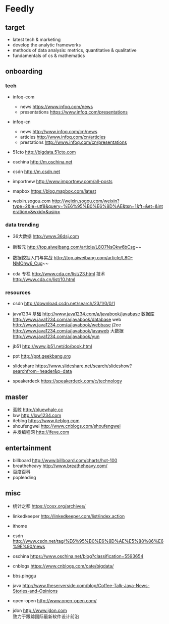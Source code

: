 # Feedly

## target
- latest tech & marketing
- develop the analytic frameworks
- methods of data analysis: metrics, quantitative & qualitative
- fundamentals of cs & mathematics

## onboarding

### tech
- infoq-com
    + news https://www.infoq.com/news
    + presentations https://www.infoq.com/presentations

- infoq-cn
    + news http://www.infoq.com/cn/news
    + articles http://www.infoq.com/cn/articles
    + prestations http://www.infoq.com/cn/presentations

- 51cto
http://bigdata.51cto.com

- oschina
http://m.oschina.net

- csdn
http://m.csdn.net

- importnew
http://www.importnew.com/all-posts

- mapbox
https://blog.mapbox.com/latest

- weixin.sogou.com
http://weixin.sogou.com/weixin?type=2&ie=utf8&query=%E6%95%B0%E6%8D%AE&tsn=1&ft=&et=&interation=&wxid=&usip=

### data trending
- 36大数据
http://www.36dsj.com
- 新智元
http://top.aiweibang.com/article/L8O7NsOkw6bCsg~~
- 数据挖掘入门与实战
http://top.aiweibang.com/article/L8O-NMOhw6_Cug~~

- cda
专栏 http://www.cda.cn/list/23.html
技术 http://www.cda.cn/list/10.html


### resources
- csdn
http://download.csdn.net/search/23/1/0/0/1

- java1234
基础 http://www.java1234.com/a/javabook/javabase
数据库 http://www.java1234.com/a/javabook/database
web http://www.java1234.com/a/javabook/webbase
j2ee http://www.java1234.com/a/javabook/javaweb
大数据 http://www.java1234.com/a/javabook/yun

- jb51
http://www.jb51.net/do/book.html

- ppt
http://ppt.geekbang.org

- slideshare
https://www.slideshare.net/search/slideshow?searchfrom=header&q=data
- speakerdeck
https://speakerdeck.com/c/technology

## master
- 蓝鲸
http://bluewhale.cc
- lxw
http://lxw1234.com
- iteblog
https://www.iteblog.com
- shoufengwei
http://www.cnblogs.com/shoufengwei
- 并发编程网
http://ifeve.com


## entertainment
- billboard
http://www.billboard.com/charts/hot-100
- breatheheavy
http://www.breatheheavy.com/
- 百度百科
- popleading


## misc

- 统计之都
https://cosx.org/archives/
- linkedkeeper
http://linkedkeeper.com/list/index.action

- ithome

- csdn
http://www.csdn.net/tag/%E6%95%B0%E6%8D%AE%E5%88%86%E6%9E%90/news

- oschina
https://www.oschina.net/blog?classification=5593654

- cnblogs
https://www.cnblogs.com/cate/bigdata/

- bbs.pinggu

- java
http://www.theserverside.com/blog/Coffee-Talk-Java-News-Stories-and-Opinions

- open-open
http://www.open-open.com/

- jdon
http://www.jdon.com  
致力于跟踪国际最新软件设计前沿